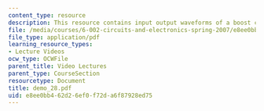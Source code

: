 ```yaml
---
content_type: resource
description: This resource contains input output waveforms of a boost converter.
file: /media/courses/6-002-circuits-and-electronics-spring-2007/e8ee0bb462d26ef0f72da6f87928ed75_demo_28.pdf
file_type: application/pdf
learning_resource_types:
- Lecture Videos
ocw_type: OCWFile
parent_title: Video Lectures
parent_type: CourseSection
resourcetype: Document
title: demo_28.pdf
uid: e8ee0bb4-62d2-6ef0-f72d-a6f87928ed75
---
```

